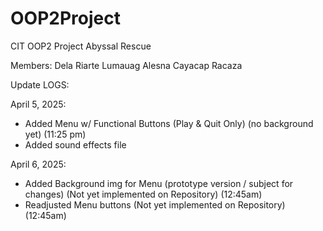 # OOP2Project
CIT OOP2 Project 
Abyssal Rescue

Members:
Dela Riarte
Lumauag
Alesna
Cayacap
Racaza

Update LOGS:

April 5, 2025:
- Added Menu w/ Functional Buttons (Play & Quit Only) (no background yet) (11:25 pm)
- Added sound effects file

April 6, 2025:
- Added Background img for Menu (prototype version / subject for changes) (Not yet implemented on Repository) (12:45am)
- Readjusted Menu buttons (Not yet implemented on Repository) (12:45am)
